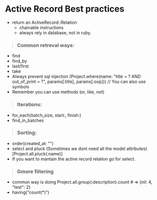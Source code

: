 # Active Record Best practices
- return an ActiveRecord::Relation
  - chainable instructions
  - always rely in database, not in ruby.

> ### Common retreval ways:
- find
- find_by
- last/first 
- take
- Always prevent sql injection (Project.where(name: "title = ? AND out_of_print = ?", params[:title], params[:oop])) // You can also use symbols 
- Remember you can use methods (or, like, not)

> ### Iterations:
- for_each(batch_size, start:, finish:)
- find_in_batches

> ### Sorting:
- order(created_at: "")
- select and pluck (Sometimes we dont need all the model attributes) [Project.all.pluck(:name)]
- If you want to mantain the active record relation go for select.

> ### Gmore filtering
- common way is doing Project.all.group(:description).count # => {nil: 4, "test": 2}
- having("count(*)")
